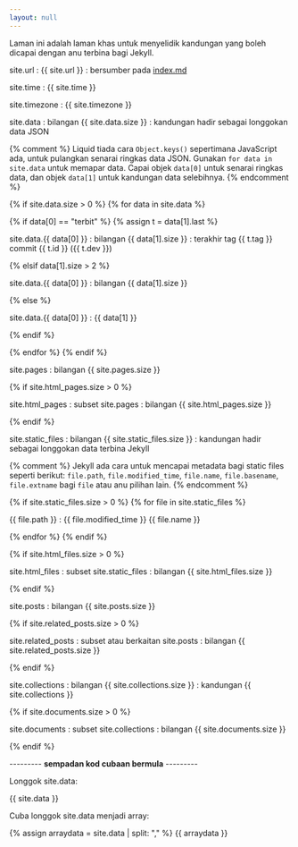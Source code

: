 ```yaml
---
layout: null
---
```


Laman ini adalah laman khas untuk menyelidik kandungan yang
boleh dicapai dengan anu terbina bagi Jekyll.

site.url
: {{ site.url }}
: bersumber pada [index.md](index.md)

site.time
: {{ site.time }}

site.timezone
: {{ site.timezone }}

site.data
: bilangan {{ site.data.size }}
: kandungan hadir sebagai longgokan data JSON

{% comment %}
Liquid tiada cara `Object.keys()` sepertimana JavaScript
ada, untuk pulangkan senarai ringkas data JSON. Gunakan
`for data in site.data` untuk memapar data. Capai objek
`data[0]` untuk senarai ringkas data, dan objek `data[1]`
untuk kandungan data selebihnya.
{% endcomment %}

{% if site.data.size > 0 %}
{% for data in site.data %}

  {% if data[0] == "terbit" %}
  {% assign t = data[1].last %}

  site.data.{{ data[0] }}
  : bilangan {{ data[1].size }}
  : terakhir tag {{ t.tag }} commit {{ t.id }} ({{ t.dev }})

  {% elsif data[1].size > 2 %}

  site.data.{{ data[0] }}
  : bilangan {{ data[1].size }}

  {% else %}

  site.data.{{ data[0] }}
  : {{ data[1] }}

  {% endif %}

{% endfor %}
{% endif %}

site.pages
: bilangan {{ site.pages.size }}

{% if site.html_pages.size > 0 %}

site.html_pages
: subset site.pages
: bilangan {{ site.html_pages.size }}

{% endif %}

site.static_files
: bilangan {{ site.static_files.size }}
: kandungan hadir sebagai longgokan data terbina Jekyll

{% comment %}
Jekyll ada cara untuk mencapai metadata bagi static files
seperti berikut: `file.path`, `file.modified_time`,
`file.name`, `file.basename`, `file.extname` bagi `file`
atau anu pilihan lain.
{% endcomment %}

{% if site.static_files.size > 0 %}
{% for file in site.static_files %}

  {{ file.path }}
  : {{ file.modified_time }} {{ file.name }}

{% endfor %}
{% endif %}

{% if site.html_files.size > 0 %}

site.html_files
: subset site.static_files
: bilangan {{ site.html_files.size }}

{% endif %}

site.posts
: bilangan {{ site.posts.size }}

{% if site.related_posts.size > 0 %}

site.related_posts
: subset atau berkaitan site.posts
: bilangan {{ site.related_posts.size }}

{% endif %}

site.collections
: bilangan {{ site.collections.size }}
: kandungan {{ site.collections }}

{% if site.documents.size > 0 %}

site.documents
: subset site.collections
: bilangan {{ site.documents.size }}

{% endif %}

--------- **sempadan kod cubaan bermula** ---------

Longgok site.data:

{{ site.data }}

Cuba longgok site.data menjadi array:

{% assign arraydata = site.data | split: "," %}
{{ arraydata }}

